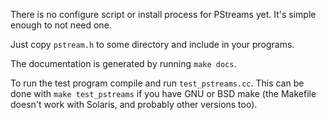 There is no configure script or install process for PStreams yet. It's
simple enough to not need one.

Just copy `pstream.h` to some directory and include in your programs.

The documentation is generated by running `make docs`.

To run the test program compile and run `test_pstreams.cc`.
This can be done with `make test_pstreams` if you have GNU or BSD make
(the Makefile doesn't work with Solaris, and probably other versions too).
